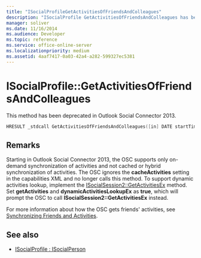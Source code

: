 ```yaml
---
title: "ISocialProfileGetActivitiesOfFriendsAndColleagues"
description: "ISocialProfile GetActivitiesOfFriendsAndColleagues has been deprecated in Outlook Social Connector 2013."
manager: soliver
ms.date: 11/16/2014
ms.audience: Developer
ms.topic: reference
ms.service: office-online-server
ms.localizationpriority: medium
ms.assetid: 4aaf7417-0a03-42a4-a282-599327ec5381
---
```


# ISocialProfile::GetActivitiesOfFriendsAndColleagues

This method has been deprecated in Outlook Social Connector 2013.
  
```cpp
HRESULT _stdcall GetActivitiesOfFriendsAndColleagues([in] DATE startTime, [out, retval] BSTR* activitiesCollection);
```

## Remarks

Starting in Outlook Social Connector 2013, the OSC supports only on-demand synchronization of activities and not cached or hybrid synchronization of activities. The OSC ignores the **cacheActivities** setting in the capabilities XML and no longer calls this method. To support dynamic activities lookup, implement the [ISocialSession2::GetActivitiesEx](isocialsession2-getactivitiesex.md) method. Set **getActivities** and **dynamicActivitiesLookupEx** as **true**, which will prompt the OSC to call **ISocialSession2::GetActivitiesEx** instead. 
  
For more information about how the OSC gets friends' activities, see [Synchronizing Friends and Activities](synchronizing-friends-and-activities.md). 
  
## See also

- [ISocialProfile : ISocialPerson](isocialprofileisocialperson.md)

